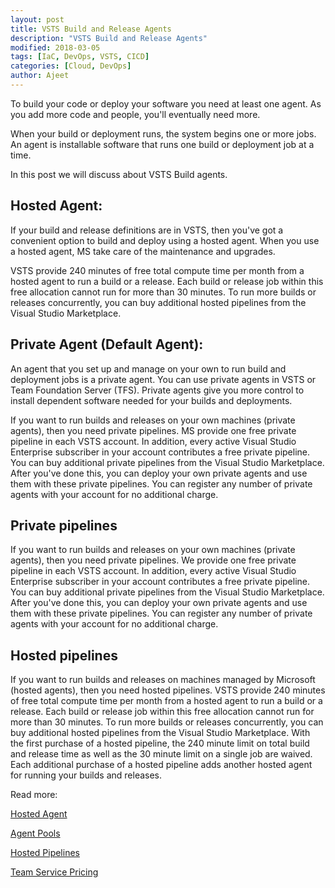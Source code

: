 ```yaml
---
layout: post
title: VSTS Build and Release Agents
description: "VSTS Build and Release Agents"
modified: 2018-03-05
tags: [IaC, DevOps, VSTS, CICD]
categories: [Cloud, DevOps]
author: Ajeet
---
```

To build your code or deploy your software you need at least one agent. As you add more code and people, you'll eventually need more.

When your build or deployment runs, the system begins one or more jobs. An agent is installable software that runs one build or deployment job at a time.

In this post we will discuss about VSTS Build agents.


<!--more-->
## Hosted Agent:

If your build and release definitions are in VSTS, then you've got a convenient option to build and deploy using a hosted agent. When you use a hosted agent, MS take care of the maintenance and upgrades. 

VSTS provide 240 minutes of free total compute time per month from a hosted agent to run a build or a release. Each build or release job within this free allocation cannot run for more than 30 minutes. To run more builds or releases concurrently, you can buy additional hosted pipelines from the Visual Studio Marketplace.

## Private Agent (Default Agent):
An agent that you set up and manage on your own to run build and deployment jobs is a private agent. You can use private agents in VSTS or Team Foundation Server (TFS). Private agents give you more control to install dependent software needed for your builds and deployments.

If you want to run builds and releases on your own machines (private agents), then you need private pipelines. MS provide one free private pipeline in each VSTS account. In addition, every active Visual Studio Enterprise subscriber in your account contributes a free private pipeline. You can buy additional private pipelines from the Visual Studio Marketplace. After you've done this, you can deploy your own private agents and use them with these private pipelines. You can register any number of private agents with your account for no additional charge.

## Private pipelines
If you want to run builds and releases on your own machines (private agents), then you need private pipelines. We provide one free private pipeline in each VSTS account. In addition, every active Visual Studio Enterprise subscriber in your account contributes a free private pipeline. You can buy additional private pipelines from the Visual Studio Marketplace. After you've done this, you can deploy your own private agents and use them with these private pipelines. You can register any number of private agents with your account for no additional charge.

## Hosted pipelines
If you want to run builds and releases on machines managed by Microsoft (hosted agents), then you need hosted pipelines. VSTS provide 240 minutes of free total compute time per month from a hosted agent to run a build or a release. Each build or release job within this free allocation cannot run for more than 30 minutes. To run more builds or releases concurrently, you can buy additional hosted pipelines from the Visual Studio Marketplace. With the first purchase of a hosted pipeline, the 240 minute limit on total build and release time as well as the 30 minute limit on a single job are waived. Each additional purchase of a hosted pipeline adds another hosted agent for running your builds and releases.

Read more:

[Hosted Agent](https://docs.microsoft.com/en-us/vsts/build-release/concepts/agents/hosted)

[Agent Pools](https://docs.microsoft.com/en-us/vsts/build-release/concepts/agents/pools-queues)

[Hosted Pipelines](https://docs.microsoft.com/en-us/vsts/build-release/concepts/licensing/concurrent-pipelines-ts#hosted-pipelines)

[Team Service Pricing](https://www.visualstudio.com/team-services/pricing/)

